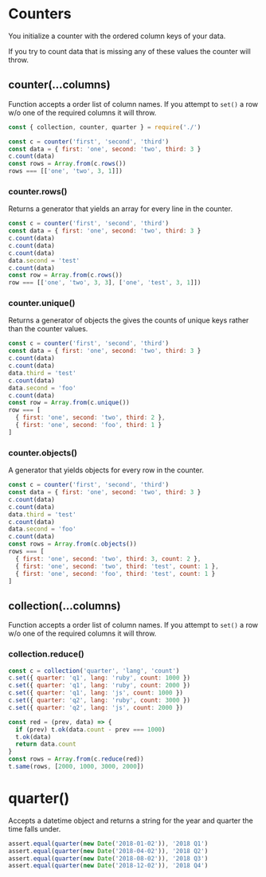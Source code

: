 # Counters

You initialize a counter with the ordered column keys of your data.

If you try to count data that is missing any of these values the counter
will throw.

## counter(...columns)

Function accepts a order list of column names. If you attempt
to `set()` a row w/o one of the required columns it will throw.

```javascript
const { collection, counter, quarter } = require('./')

const c = counter('first', 'second', 'third')
const data = { first: 'one', second: 'two', third: 3 }
c.count(data)
const rows = Array.from(c.rows())
rows === [['one', 'two', 3, 1]])
```

### counter.rows()

Returns a generator that yields an array for every line
in the counter.

```javascript
const c = counter('first', 'second', 'third')
const data = { first: 'one', second: 'two', third: 3 }
c.count(data)
c.count(data)
c.count(data)
data.second = 'test'
c.count(data)
const row = Array.from(c.rows())
row === [['one', 'two', 3, 3], ['one', 'test', 3, 1]])
```

### counter.unique()

Returns a generator of objects the gives the counts of
unique keys rather than the counter values.

```javascript
const c = counter('first', 'second', 'third')
const data = { first: 'one', second: 'two', third: 3 }
c.count(data)
c.count(data)
data.third = 'test'
c.count(data)
data.second = 'foo'
c.count(data)
const row = Array.from(c.unique())
row === [
  { first: 'one', second: 'two', third: 2 },
  { first: 'one', second: 'foo', third: 1 }
]
```

### counter.objects()

A generator that yields objects for every row in
the counter.

```javascript
const c = counter('first', 'second', 'third')
const data = { first: 'one', second: 'two', third: 3 }
c.count(data)
c.count(data)
data.third = 'test'
c.count(data)
data.second = 'foo'
c.count(data)
const rows = Array.from(c.objects())
rows === [
  { first: 'one', second: 'two', third: 3, count: 2 },
  { first: 'one', second: 'two', third: 'test', count: 1 },
  { first: 'one', second: 'foo', third: 'test', count: 1 }
]
```

## collection(...columns)

Function accepts a order list of column names. If you attempt
to `set()` a row w/o one of the required columns it will throw.

### collection.reduce()

```javascript
const c = collection('quarter', 'lang', 'count')
c.set({ quarter: 'q1', lang: 'ruby', count: 1000 })
c.set({ quarter: 'q1', lang: 'ruby', count: 2000 })
c.set({ quarter: 'q1', lang: 'js', count: 1000 })
c.set({ quarter: 'q2', lang: 'ruby', count: 3000 })
c.set({ quarter: 'q2', lang: 'js', count: 2000 })

const red = (prev, data) => {
  if (prev) t.ok(data.count - prev === 1000)
  t.ok(data)
  return data.count
}
const rows = Array.from(c.reduce(red))
t.same(rows, [2000, 1000, 3000, 2000])
```

# quarter()

Accepts a datetime object and returns a string for the
year and quarter the time falls under.

```javascript
assert.equal(quarter(new Date('2018-01-02')), '2018 Q1')
assert.equal(quarter(new Date('2018-04-02')), '2018 Q2')
assert.equal(quarter(new Date('2018-08-02')), '2018 Q3')
assert.equal(quarter(new Date('2018-12-02')), '2018 Q4')
```

